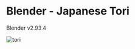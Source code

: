 # Blender - Japanese Tori

Blender v2.93.4

![tori](https://user-images.githubusercontent.com/4311684/170842926-78a1606e-ee01-4119-b2fc-3ec09ecbc2c4.png)

